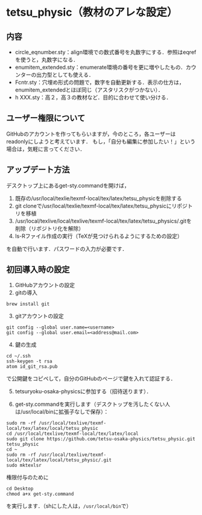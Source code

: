 # tetsu_physic（教材のアレな設定）
## 内容
* circle_eqnumber.sty：align環境での数式番号を丸数字にする．参照はeqrefを使うと，丸数字になる．
* enumitem_extended.sty：enumerate環境の番号を更に増やしたもの．カウンターの出力型としても使える．
* Fcntr.sty：穴埋め形式の問題で，数字を自動更新する．表示の仕方は，enumitem_extendedとほぼ同じ（アスタリスクがつかない）．
* h XXX.sty：高２，高３の教材など．目的に合わせて使い分ける．
## ユーザー権限について
GitHubのアカウントを作ってもらいますが，今のところ，各ユーザーはreadonlyにしようと考えています．
もし，「自分も編集に参加したい！」という場合は，気軽に言ってください．
## アップデート方法
デスクトップ上にあるget-sty.commandを開けば，
1. 既存の/usr/local/texlie/texmf-local/tex/latex/tetsu_physicを削除する
2. git cloneで/usr/local/texlie/texmf-local/tex/latex/tetsu_physicにリポジトリを移植
3. /usr/local/texlive/local/texlive/texmf-local/tex/latex/tetsu_physics/.gitを削除（リポジトリ化を解除）
4. ls-Rファイル作成の実行（TeXが見つけられるようにするための設定）

を自動で行います．パスワードの入力が必要です．
## 初回導入時の設定
1. GitHubアカウントの設定
2. gitの導入
```
brew install git
```
3. gitアカウントの設定
```
git config --global user.name=<username>
git config --global user.email=<address@mail.com>
```
4. 鍵の生成
```
cd ~/.ssh
ssh-keygen -t rsa
atom id_git_rsa.pub
```
で公開鍵をコピペして，自分のGitHubのページで鍵を入れて認証する．

5. tetsuryoku-osaka-physicsに参加する（招待送ります）．

6. get-sty.commandを実行します（デスクトップを汚したくない人は/usr/local/binに拡張子なしで保存）：
```
sudo rm -rf /usr/local/texlive/texmf-local/tex/latex/local/tetsu_physic
cd /usr/local/texlive/texmf-local/tex/latex/local
sudo git clone https://github.com/tetsu-osaka-physics/tetsu_physic.git tetsu_physic
cd ~
sudo rm -rf /usr/local/texlive/texmf-local/tex/latex/local/tetsu_physic/.git
sudo mktexlsr
```
権限付与のために
```
cd Desktop
chmod a+x get-sty.command
```
を実行します．（shにした人は，```/usr/local/bin```で）
